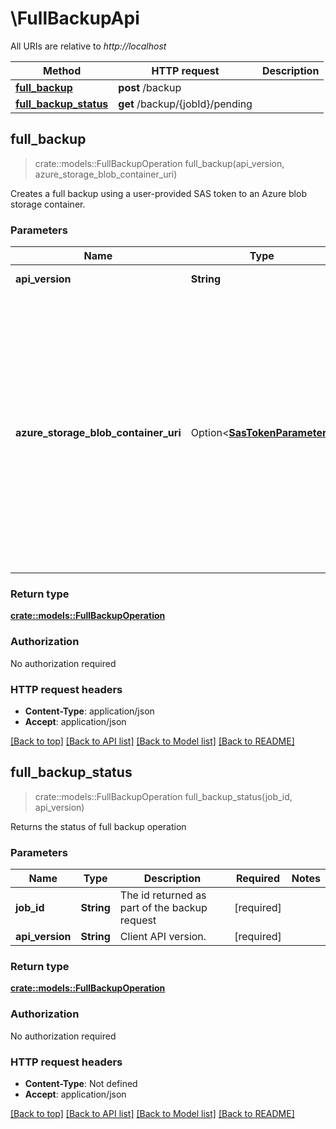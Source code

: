 # \FullBackupApi

All URIs are relative to *http://localhost*

Method | HTTP request | Description
------------- | ------------- | -------------
[**full_backup**](FullBackupApi.md#full_backup) | **post** /backup | 
[**full_backup_status**](FullBackupApi.md#full_backup_status) | **get** /backup/{jobId}/pending | 



## full_backup

> crate::models::FullBackupOperation full_backup(api_version, azure_storage_blob_container_uri)


Creates a full backup using a user-provided SAS token to an Azure blob storage container.

### Parameters


Name | Type | Description  | Required | Notes
------------- | ------------- | ------------- | ------------- | -------------
**api_version** | **String** | Client API version. | [required] |
**azure_storage_blob_container_uri** | Option<[**SasTokenParameter**](SasTokenParameter.md)> | Azure blob shared access signature token pointing to a valid Azure blob container where full backup needs to be stored. This token needs to be valid for at least next 24 hours from the time of making this call |  |

### Return type

[**crate::models::FullBackupOperation**](FullBackupOperation.md)

### Authorization

No authorization required

### HTTP request headers

- **Content-Type**: application/json
- **Accept**: application/json

[[Back to top]](#) [[Back to API list]](../README.md#documentation-for-api-endpoints) [[Back to Model list]](../README.md#documentation-for-models) [[Back to README]](../README.md)


## full_backup_status

> crate::models::FullBackupOperation full_backup_status(job_id, api_version)


Returns the status of full backup operation

### Parameters


Name | Type | Description  | Required | Notes
------------- | ------------- | ------------- | ------------- | -------------
**job_id** | **String** | The id returned as part of the backup request | [required] |
**api_version** | **String** | Client API version. | [required] |

### Return type

[**crate::models::FullBackupOperation**](FullBackupOperation.md)

### Authorization

No authorization required

### HTTP request headers

- **Content-Type**: Not defined
- **Accept**: application/json

[[Back to top]](#) [[Back to API list]](../README.md#documentation-for-api-endpoints) [[Back to Model list]](../README.md#documentation-for-models) [[Back to README]](../README.md)

